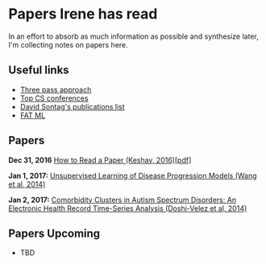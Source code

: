 # Papers Irene has read

In an effort to absorb as much information as possible and synthesize later, I'm collecting notes on papers here.

## Useful links
 - [Three pass approach](http://blizzard.cs.uwaterloo.ca/keshav/home/Papers/data/07/paper-reading.pdf)
 - [Top CS conferences](https://blog.acolyer.org/2016/12/29/my-new-years-resolution-read-a-research-paper-every-weekday/)
 - [David Sontag's publications list](http://clinicalml.org/publications.html)
 - [FAT ML](http://www.fatml.org/)

## Papers

**Dec 31, 2016** [How to Read a Paper (Keshav, 2016)](writeups/howto_read.md)[[pdf]](http://blizzard.cs.uwaterloo.ca/keshav/home/Papers/data/07/paper-reading.pdf)

**Jan 1, 2017:** [Unsupervised Learning of Disease Progression Models (Wang et al, 2014)](http://cs.nyu.edu/~dsontag/papers/WanSonWan_kdd14.pdf)

**Jan 2, 2017:** [Comorbidity Clusters in Autism Spectrum Disorders: An Electronic Health Record Time-Series Analysis (Doshi-Velez et al, 2014)](http://pediatrics.aappublications.org/content/133/1/e54.short)

## Papers Upcoming
 - TBD